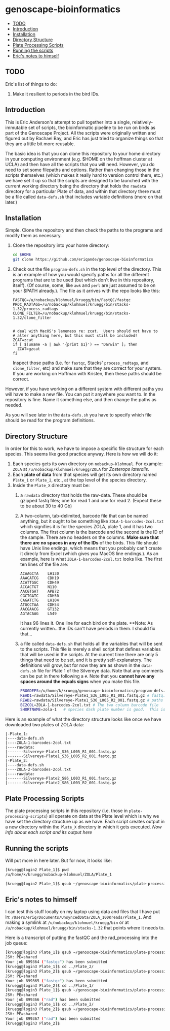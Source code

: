 genoscape-bioinformatics
================

-   [TODO](#todo)
-   [Introduction](#introduction)
-   [Installation](#installation)
-   [Directory Structure](#directory-structure)
-   [Plate Processing Scripts](#plate-processing-scripts)
-   [Running the scripts](#running-the-scripts)
-   [Eric's notes to himself](#erics-notes-to-himself)

<!-- README.md is generated from README.Rmd. Please edit that file -->
TODO
----

Eric's list of things to do:

1.  Make it resilient to periods in the bird IDs.

Introduction
------------

This is Eric Anderson's attempt to pull together into a single, relatively-immutable set of scripts, the bioinformatic pipeline to be run on birds as part of the Genoscape Project. All the scripts were originally written and figured out by Rachael Bay, and Eric has just tried to organize things so that they are a little bit more reusable.

The basic idea is that you can clone this repository to your home directory in your computing environment (e.g. $HOME on the hoffman cluster at UCLA) and then have all the scripts that you will need. However, you do need to set some filepaths and options. Rather than changing those in the scripts themselves (which makes it really hard to version control them, etc.) we have set it up so that the scripts are designed to be launched with the current working directory being the directory that holds the `rawdata` directory for a particular Plate of data, and within that directory there must be a file called `data-defs.sh` that includes variable definitions (more on that later.)

Installation
------------

Simple. Clone the repository and then check the paths to the programs and modify them as necessary.

1.  Clone the repository into your home directory:

    ``` sh
    cd $HOME
    git clone https://github.com/eriqande/genoscape-bioinformatics
    ```

2.  Check out the file `program-defs.sh` in the top level of the directory. This is an example of how you would specify paths for all the different programs that are to be used (but which don't live in this repository, itself). (Of course, some, like `awk` and `perl` are just assumed to be on your $PATH already.). The file as it arrives with the repo looks like this:



        FASTQC=/u/nobackup/klohmuel/kruegg/bin/FastQC/fastqc
        PROC_RADTAGS=/u/nobackup/klohmuel/kruegg/bin/stacks-1.32/process_radtags
        CLONE_FILTER=/u/nobackup/klohmuel/kruegg/bin/stacks-1.32/clone_filter


        # deal with MacOS's lameness re: zcat.  Users should not have to 
        # alter anything here, but this must still be included!
        ZCAT=zcat
        if [ $(uname -a | awk '{print $1}') == "Darwin" ]; then
          ZCAT=gzcat
        fi

    Inspect those paths (i.e. for `fastqc`, Stacks' `process_radtags`, and `clone_filter`, etc) and make sure that they are correct for your system. If you are working on Hoffman with Kristen, then these paths should be correct.

However, if you have working on a different system with different paths you will have to make a new file. You can put it anywhere you want to. In the repository is fine. Name it something else, and then change the paths as needed.

As you will see later in the `data-defs.sh` you have to specify which file should be read for the program definitions.

Directory Structure
-------------------

In order for this to work, we have to impose a specific file structure for each species. This seems like good practice anyway. Here is how we will do it:

1.  Each species gets its own directory on `nobackup-klohmuel`. For example: `ZOLA` at `/u/nobackup/klohmuel/kruegg/ZOLA` for *Zosterops lateralis*.
2.  Each **plate of data** from that species will get its own directory named `Plate_1` or `Plate_2`, etc., at the top level of the species directory.
3.  Inside the `Plate_X` directory must be:
    1.  a `rawdata` directory that holds the raw-data. These should be gzipped fastq files; one for read 1 and one for read 2. (Expect these to be about 30 to 40 Gb)
    2.  A two-column, tab-delimited, barcode file that can be named anything, but it ought to be something like `ZOLA-1-barcodes-2col.txt` which signifies it is for the species ZOLA, plate 1, and it has two columns. The first column is the barcode and the second is the ID of the sample. There are no headers on the columns. **Make sure that there are no spaces in any of the IDs** of the birds. This file should have Unix line endings, which means that you probably can't create it direcly from Excel (which gives you MacOS line endings.). As an example, here is what `ZOLA-1-barcodes-2col.txt` looks like. The first ten lines of the file are:

            ACAAGCTA    LH130
            AAACATCG    CDH19
            ACATTGGC    CDH49
            ACCACTGT    N110
            AACGTGAT    APB72
            CGCTGATC    CDH50
            CAGATCTG    LH104
            ATGCCTAA    CDH54
            AACGAACG    GT132
            AGTACAAG    L549

        It has 96 lines it. One line for each bird on the plate. \*\*Note: As currently written...the IDs can't have periods in them. I should fix that...
    3.  a file called `data-defs.sh` that holds all the variables that will be sent to the scripts. This file is merely a shell script that defines variables that will be used in the scripts. At the current time there are only 5 things that need to be set, and it is pretty self-explanatory. The definitions will grow, but for now they are as shown in the `data-defs.sh` file for Plate 1 of the Silvereye data. Note that any comments can be put in there following a `#`. Note that you **cannot have any spaces around the equals signs** when you make this file.

        ``` sh
        PROGDEFS=/u/home/k/kruegg/genoscape-bioinformatics/program-defs.sh  # file that defines the paths. 
        READ1=rawdata/Silvereye-Plate1_S36_L005_R1_001.fastq.gz # fastq.gz file for Read one.
        READ2=rawdata/Silvereye-Plate1_S36_L005_R2_001.fastq.gz # paths relative to the Plate_1 directory.
        BC2COL=ZOLA-1-barcodes-2col.txt # The two column barcode file
        SHORTNAME=zola-1   # species dash plate number is good.  This is used for output later  
        ```

Here is an example of what the directory structure looks like once we have downloaded two plates of ZOLA data:

    |-Plate_1:
    |----data-defs.sh
    |----ZOLA-1-barcodes-2col.txt
    |----rawdata:
    |-------Silvereye-Plate1_S36_L005_R1_001.fastq.gz
    |-------Silvereye-Plate1_S36_L005_R2_001.fastq.gz
    |-Plate_2:
    |----data-defs.sh
    |----ZOLA-2-barcodes-2col.txt
    |----rawdata:
    |-------Silvereye-Plate2_S86_L003_R1_001.fastq.gz
    |-------Silvereye-Plate2_S86_L003_R2_001.fastq.gz

Plate Processing Scripts
------------------------

The plate processing scripts in this repository (i.e. those in `plate-processing-scripts`) all operate on data at the Plate level which is why we have set the directory structure up as we have. Each script creates output in a new directory within the `Plate_X` directory in which it gets executed. *Now info about each script and its output here*

Running the scripts
-------------------

Will put more in here later. But for now, it looks like:

``` sh
[kruegg@login2 Plate_1]$ pwd
/u/home/k/kruegg/nobackup-klohmuel/ZOLA/Plate_1

[kruegg@login2 Plate_1]$ qsub ~/genoscape-bioinformatics/plate-processing-scripts/01-fastqc.sh 
```

Eric's notes to himself
-----------------------

I can test this stuff locally on my laptop using data and files that I have put in: `/Users/eriq/Documents/UnsyncedData/ZOLA_100Kreads/Plate_1`. And making a symlink at `/u/nobackup/klohmuel/kruegg/bin` or at `/u/nobackup/klohmuel/kruegg/bin/stacks-1.32` that points where it needs to.

Here is a transcript of putting the fastQC and the rad\_processing into the job queue:

``` sh
[kruegg@login3 Plate_1]$ qsub ~/genoscape-bioinformatics/plate-processing-scripts/01-fastqc.sh 
JSV: PE=shared
Your job 899364 ("fastqc") has been submitted
[kruegg@login3 Plate_1]$ cd ../Plate_2/
[kruegg@login3 Plate_2]$ qsub ~/genoscape-bioinformatics/plate-processing-scripts/01-fastqc.sh 
JSV: PE=shared
Your job 899365 ("fastqc") has been submitted
[kruegg@login3 Plate_2]$ cd ../Plate_1/
[kruegg@login3 Plate_1]$ qsub ~/genoscape-bioinformatics/plate-processing-scripts/02-rad-process.sh 
JSV: PE=shared
Your job 899366 ("rad") has been submitted
[kruegg@login3 Plate_1]$ cd ../Plate_2/
[kruegg@login3 Plate_2]$ qsub ~/genoscape-bioinformatics/plate-processing-scripts/02-rad-process.sh 
JSV: PE=shared
Your job 899367 ("rad") has been submitted
[kruegg@login3 Plate_2]$ 
```
